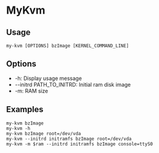 # MyKvm

## Usage

```
my-kvm [OPTIONS] bzImage [KERNEL_COMMAND_LINE]
```

## Options

* -h: Display usage message
* --initrd PATH\_TO\_INITRD: Initial ram disk image
* -m: RAM size

## Examples

```
my-kvm bzImage
my-kvm -h
my-kvm bzImage root=/dev/vda
my-kvm --initrd initramfs bzImage root=/dev/vda
my-kvm -m $ram --initrd initramfs bzImage console=ttyS0
```
